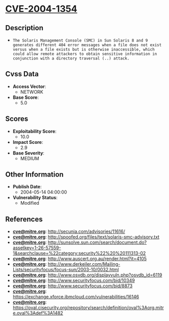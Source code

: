 
# [CVE-2004-1354](https://cve.mitre.org/cgi-bin/cvename.cgi?name=CVE-2004-1354)

## Description

- `The Solaris Management Console (SMC) in Sun Solaris 8 and 9 generates different 404 error messages when a file does not exist versus when a file exists but is otherwise inaccessible, which could allow remote attackers to obtain sensitive information in conjunction with a directory traversal (..) attack.`

## Cvss Data

- **Access Vector**:
  - NETWORK
- **Base Score**:
  - 5.0

## Scores

- **Exploitability Score**:
  - 10.0
- **Impact Score**:
  - 2.9
- **Base Severity**:
  - MEDIUM

## Other Information

- **Publish Date**:
  - 2004-05-14 04:00:00
- **Vulnerability Status**:
  - Modified

## References

- **cve@mitre.org**: http://secunia.com/advisories/11616/
- **cve@mitre.org**: http://spoofed.org/files/text/solaris-smc-advisory.txt
- **cve@mitre.org**: http://sunsolve.sun.com/search/document.do?assetkey=1-26-57559-1&searchclause=%22category:security%22%20%20111313-02
- **cve@mitre.org**: http://www.auscert.org.au/render.html?it=4105
- **cve@mitre.org**: http://www.derkeiler.com/Mailing-Lists/securityfocus/focus-sun/2003-10/0032.html
- **cve@mitre.org**: http://www.osvdb.org/displayvuln.php?osvdb_id=6119
- **cve@mitre.org**: http://www.securityfocus.com/bid/10349
- **cve@mitre.org**: http://www.securityfocus.com/bid/8873
- **cve@mitre.org**: https://exchange.xforce.ibmcloud.com/vulnerabilities/16146
- **cve@mitre.org**: https://oval.cisecurity.org/repository/search/definition/oval%3Aorg.mitre.oval%3Adef%3A1482
